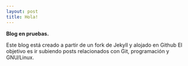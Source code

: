 ```yaml
---
layout: post
title: Hola!
---
```


**Blog en pruebas.**

Este blog está creado a partir de un fork de Jekyll y alojado en Github
El objetivo es ir subiendo posts relacionados con Git, programación y GNU/Linux.


